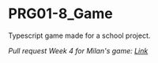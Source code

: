# PRG01-8_Game
Typescript game made for a school project.

*Pull request Week 4 for Milan's game: [Link](https://github.com/milansosef/TypescriptGame_PRG01-8/pull/1)*

